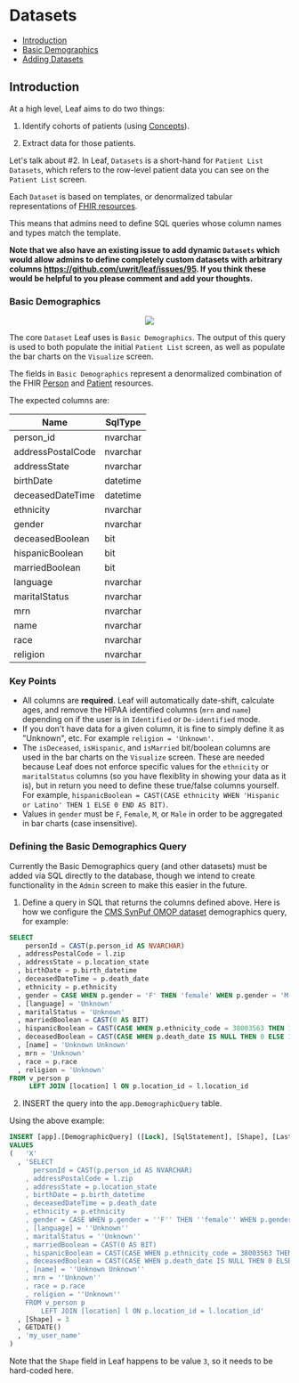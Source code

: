 # Datasets
- [Introduction](#introduction)
- [Basic Demographics](#basic-demographics)
- [Adding Datasets](#adding-datasets)

## Introduction
At a high level, Leaf aims to do two things:

1) Identify cohorts of patients (using [Concepts](https://github.com/uwrit/leaf/blob/master/docs/admin/concept/README.md)).

2) Extract data for those patients.

Let's talk about #2. In Leaf, `Datasets` is a short-hand for `Patient List Datasets`, which refers to the row-level patient data you can see on the `Patient List` screen.

Each `Dataset` is based on templates, or denormalized tabular representations of [FHIR resources](https://www.hl7.org/fhir/resourcelist.html).

This means that admins need to define SQL queries whose column names and types match the template. 

**Note that we also have an existing issue to add dynamic `Datasets` which would allow admins to define completely custom datasets with arbitrary columns https://github.com/uwrit/leaf/issues/95. If you think these would be helpful to you please comment and add your thoughts.**

### Basic Demographics
<p align="center"><img src="https://github.com/uwrit/leaf/blob/master/docs/admin/images/dataset_intro.gif"/></p>

The core `Dataset` Leaf uses is `Basic Demographics`. The output of this query is used to both populate the initial `Patient List` screen, as well as populate the bar charts on the `Visualize` screen.

The fields in `Basic Demographics` represent a denormalized combination of the FHIR [Person](https://www.hl7.org/fhir/person.html) and [Patient](https://www.hl7.org/fhir/patient.html) resources.

The expected columns are:

| Name              | SqlType   | 
| ----------------- | --------- |
| person_id         | nvarchar  |
| addressPostalCode | nvarchar  |
| addressState      | nvarchar  |
| birthDate         | datetime  |
| deceasedDateTime  | datetime  |
| ethnicity         | nvarchar  |
| gender            | nvarchar  |
| deceasedBoolean   | bit       |
| hispanicBoolean   | bit       |
| marriedBoolean    | bit       |
| language          | nvarchar  |
| maritalStatus     | nvarchar  |
| mrn               | nvarchar  |
| name              | nvarchar  |
| race              | nvarchar  |
| religion          | nvarchar  |

### Key Points
- All columns are **required**. Leaf will automatically date-shift, calculate ages, and remove the HIPAA identified columns (`mrn` and `name`) depending on if the user is in `Identified` or `De-identified` mode.
- If you don't have data for a given column, it is fine to simply define it as "Unknown", etc. For example `religion = 'Unknown'`.
- The `isDeceased`, `isHispanic`, and `isMarried` bit/boolean columns are used in the bar charts on the `Visualize` screen. These are needed because Leaf does not enforce specific values for the `ethnicity` or `maritalStatus` columns (so you have flexiblity in showing your data as it is), but in return you need to define these true/false columns yourself. For example, `hispanicBoolean = CAST(CASE ethnicity WHEN 'Hispanic or Latino' THEN 1 ELSE 0 END AS BIT)`.
- Values in `gender` must be `F`, `Female`, `M`, or `Male` in order to be aggregated in bar charts (case insensitive).

### Defining the Basic Demographics Query
Currently the Basic Demographics query (and other datasets) must be added via SQL directly to the database, though we intend to create functionality in the `Admin` screen to make this easier in the future.

1) Define a query in SQL that returns the columns defined above. Here is how we configure the [CMS SynPuf OMOP dataset](https://www.cms.gov/Research-Statistics-Data-and-Systems/Downloadable-Public-Use-Files/SynPUFs/DE_Syn_PUF.html) demographics query, for example:

```sql
SELECT 
    personId = CAST(p.person_id AS NVARCHAR)
  , addressPostalCode = l.zip
  , addressState = p.location_state
  , birthDate = p.birth_datetime
  , deceasedDateTime = p.death_date
  , ethnicity = p.ethnicity
  , gender = CASE WHEN p.gender = 'F' THEN 'female' WHEN p.gender = 'M' THEN 'male' ELSE 'other' END
  , [language] = 'Unknown'
  , maritalStatus = 'Unknown'
  , marriedBoolean = CAST(0 AS BIT)
  , hispanicBoolean = CAST(CASE WHEN p.ethnicity_code = 38003563 THEN 1 ELSE 0 END AS BIT)
  , deceasedBoolean = CAST(CASE WHEN p.death_date IS NULL THEN 0 ELSE 1 END AS BIT)
  , [name] = 'Unknown Unknown'
  , mrn = 'Unknown'
  , race = p.race
  , religion = 'Unknown'
FROM v_person p 
     LEFT JOIN [location] l ON p.location_id = l.location_id
```

2) INSERT the query into the `app.DemographicQuery` table.

Using the above example:

```sql
INSERT [app].[DemographicQuery] ([Lock], [SqlStatement], [Shape], [LastChanged], [ChangedBy]) 
VALUES 
(   'X'
  , 'SELECT 
      personId = CAST(p.person_id AS NVARCHAR)
    , addressPostalCode = l.zip
    , addressState = p.location_state
    , birthDate = p.birth_datetime
    , deceasedDateTime = p.death_date
    , ethnicity = p.ethnicity
    , gender = CASE WHEN p.gender = ''F'' THEN ''female'' WHEN p.gender = ''M'' THEN ''male'' ELSE ''other'' END
    , [language] = ''Unknown''
    , maritalStatus = ''Unknown''
    , marriedBoolean = CAST(0 AS BIT)
    , hispanicBoolean = CAST(CASE WHEN p.ethnicity_code = 38003563 THEN 1 ELSE 0 END AS BIT)
    , deceasedBoolean = CAST(CASE WHEN p.death_date IS NULL THEN 0 ELSE 1 END AS BIT)
    , [name] = ''Unknown Unknown''
    , mrn = ''Unknown'' 
    , race = p.race
    , religion = ''Unknown''
    FROM v_person p 
        LEFT JOIN [location] l ON p.location_id = l.location_id'
  , [Shape] = 3
  , GETDATE()
  , 'my_user_name'
)
```

Note that the `Shape` field in Leaf happens to be value `3`, so it needs to be hard-coded here.
